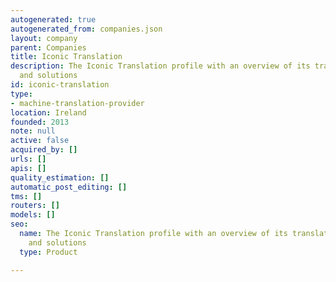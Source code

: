 ```yaml
---
autogenerated: true
autogenerated_from: companies.json
layout: company
parent: Companies
title: Iconic Translation
description: The Iconic Translation profile with an overview of its translation technologies
  and solutions
id: iconic-translation
type:
- machine-translation-provider
location: Ireland
founded: 2013
note: null
active: false
acquired_by: []
urls: []
apis: []
quality_estimation: []
automatic_post_editing: []
tms: []
routers: []
models: []
seo:
  name: The Iconic Translation profile with an overview of its translation technologies
    and solutions
  type: Product

---
```


